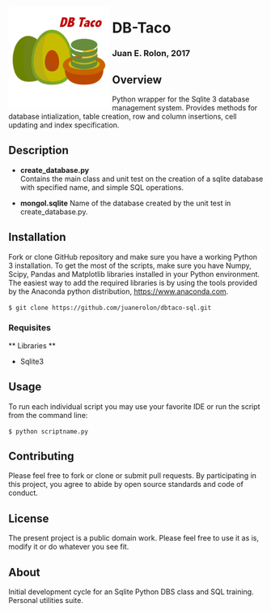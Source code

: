 
<img src="DBTaco.png"
     alt="DBTaco"
     style="float: left; margin-right: 5px; width: 200px;" />

# DB-Taco 
### Juan E. Rolon, 2017


## Overview

Python wrapper for the Sqlite 3 database management system. Provides methods for database intialization, table creation, row and column insertions, cell updating and index specification.

## Description

- **create_database.py**  
Contains the main class and unit test on the creation of a sqlite database with specified name, and simple SQL operations.


- **mongol.sqlite** 
Name of the database created by the unit test in create_database.py.   

## Installation

Fork or clone GitHub repository and make sure you have a working Python 3 installation. To get the most of the scripts, make sure you have Numpy, Scipy, Pandas and Matplotlib libraries installed in your Python environment.  The easiest way to add the required libraries is by using the tools provided by the Anaconda python distribution, https://www.anaconda.com.

`$ git clone https://github.com/juanerolon/dbtaco-sql.git`

### Requisites

** Libraries **
- Sqlite3

## Usage

To run each individual script you may use your favorite IDE or run the script from the command line:

`$ python scriptname.py`

## Contributing

Please feel free to fork or clone or submit pull requests. By participating in this project, you agree to abide by open source standards and code of conduct.

## License

The present project is a public domain work. Please feel free to use it as is, modify it or do whatever you see fit.

## About


Initial development cycle for an Sqlite Python DBS class and SQL training. Personal utilities suite.


```python

```
